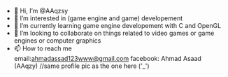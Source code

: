 - 👋 Hi, I’m @AAqzsy
- 👀 I’m interested in (game engine and game) developement 
- 🌱 I’m currently learning game engine developement with C and OpenGL
- 💞️ I’m looking to collaborate on things related to video games or game engines or computer graphics
- 📫 How to reach me  
                      email:ahmadassad123www@gmail.com 
                      facebook: Ahmad Asaad (AAqzy) //same profile pic as the one here ('_') 

<!---
AAqzsy/AAqzsy is a ✨ special ✨ repository because its `README.md` (this file) appears on your GitHub profile.
You can click the Preview link to take a look at your changes.
--->
